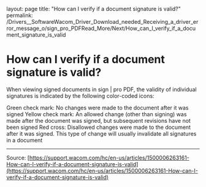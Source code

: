 layout: page
title: "How can I verify if a document signature is valid?"
permalink: /Drivers__SoftwareWacom_Driver_Download_needed_Receiving_a_driver_error_message_o/sign_pro_PDFRead_More/Next/How_can_I_verify_if_a_document_signature_is_valid

# How can I verify if a document signature is valid?

When viewing signed documents in sign | pro PDF, the validity of individual signatures is indicated by the following color-coded icons:

Green check mark: No changes were made to the document after it was signed
Yellow check mark: An allowed change (other than signing) was made after the document was signed, but subsequent revisions have not been signed
Red cross: Disallowed changes were made to the document after it was signed. This type of change will usually invalidate all signatures in a document

---
Source: [https://support.wacom.com/hc/en-us/articles/1500006263161-How-can-I-verify-if-a-document-signature-is-valid](https://support.wacom.com/hc/en-us/articles/1500006263161-How-can-I-verify-if-a-document-signature-is-valid)
